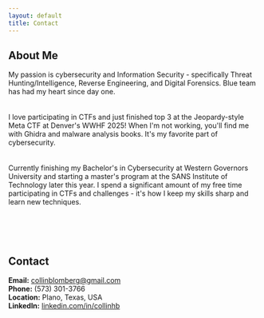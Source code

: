 ```yaml
---
layout: default
title: Contact
---
```


## About Me
My passion is cybersecurity and Information Security - specifically Threat Hunting/Intelligence, Reverse Engineering, and Digital Forensics. Blue team has had my heart since day one.  
<br><br>
I love participating in CTFs and just finished top 3 at the Jeopardy-style Meta CTF at Denver's WWHF 2025! When I'm not working, you'll find me with Ghidra and malware analysis books. It's my favorite part of cybersecurity.  
<br><br>
Currently finishing my Bachelor's in Cybersecurity at Western Governors University and starting a master's program at the SANS Institute of Technology later this year. I spend a significant amount of my free time participating in CTFs and challenges - it's how I keep my skills sharp and learn new techniques.  
<br><br>
<br><br>
## Contact
**Email:** collinblomberg@gmail.com  
**Phone:** (573) 301-3766  
**Location:** Plano, Texas, USA  
**LinkedIn:** [linkedin.com/in/collinhb](https://www.linkedin.com/in/collinhb)